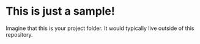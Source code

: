 # This is just a sample!

Imagine that this is your project folder. It would typically live outside of this repository.


